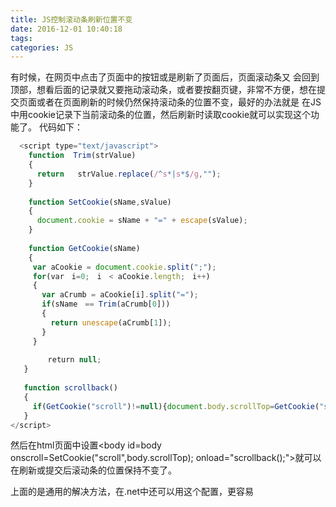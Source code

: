 ```yaml
---
title: JS控制滚动条刷新位置不变
date: 2016-12-01 10:40:18
tags:
categories: JS
---
```

有时候，在网页中点击了页面中的按钮或是刷新了页面后，页面滚动条又 会回到顶部，想看后面的记录就又要拖动滚动条，或者要按翻页键，非常不方便，想在提交页面或者在页面刷新的时候仍然保持滚动条的位置不变，最好的办法就是 在JS中用cookie记录下当前滚动条的位置，然后刷新时读取cookie就可以实现这个功能了。
代码如下：
```js
  <script type="text/javascript">
    function  Trim(strValue)     
    {     
      return   strValue.replace(/^s*|s*$/g,"");     
    }
    
    function SetCookie(sName,sValue)     
    {     
      document.cookie = sName + "=" + escape(sValue);     
    }   
    
    function GetCookie(sName)     
    {     
     var aCookie = document.cookie.split(";");     
     for(var　i=0;　i　< aCookie.length;　i++)     
     {     
       var aCrumb = aCookie[i].split("=");     
       if(sName　== Trim(aCrumb[0]))     
       {     
         return unescape(aCrumb[1]);     
       }     
     }     
     
     　　return null;     
   } 
   
   function scrollback()     
   {     
     if(GetCookie("scroll")!=null){document.body.scrollTop=GetCookie("scroll")}     
   }     
</script>
```
然后在html页面中设置<body id=body   onscroll=SetCookie("scroll",body.scrollTop);   onload="scrollback();">就可以在刷新或提交后滚动条的位置保持不变了。

上面的是通用的解决方法，在.net中还可以用<pages maintainScrollPositionOnPostBack="true">这个配置，更容易
